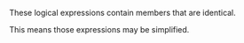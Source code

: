 These logical expressions contain members that are identical. 

This means those expressions may be simplified. 

<?php

// twice $a
if ($a || $b || $c || $a) {  }

// Hiding is parenthesis is bad
if (($a) ^ ($a)) {}

// expressions may be large
if ($a === 1 && 1 === $a) {}

?>